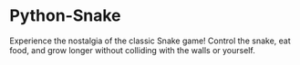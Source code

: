 # Python-Snake
Experience the nostalgia of the classic Snake game! Control the snake, eat food, and grow longer without colliding with the walls or yourself.
